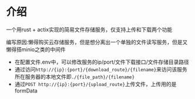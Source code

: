 # 介绍
一个用rust + actix实现的简易文件存储服务，仅支持上传和下载两个功能

编写原因:懒得购买云存储服务，但是想分离出一个单独的文件读写服务，但是又懒得搭minio之类的中间件

- 在配置文件.env中，可以修改服务的ip/port/文件下载接口/文件存储目录路径
- 通过访问`http://{ip}:{port}/{download_route}/{filename}`来访问该服务所在服务器的本地文件即`./{file_path}/{filename}`
- 通过`POST http://{ip}:{port}/{upload_route}`上传文件，上传用的是formData
